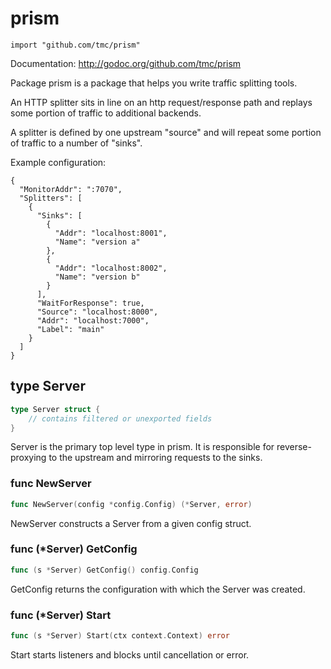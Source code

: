 # prism
    import "github.com/tmc/prism"

Documentation: http://godoc.org/github.com/tmc/prism


Package prism is a package that helps you write traffic splitting tools.

An HTTP splitter sits in line on an http request/response path and replays some
portion of traffic to additional backends.

A splitter is defined by one upstream "source" and will repeat some portion of
traffic to a number of "sinks".

Example configuration:


	{
	  "MonitorAddr": ":7070",
	  "Splitters": [
	    {
	      "Sinks": [
	        {
	          "Addr": "localhost:8001",
	          "Name": "version a"
	        },
	        {
	          "Addr": "localhost:8002",
	          "Name": "version b"
	        }
	      ],
	      "WaitForResponse": true,
	      "Source": "localhost:8000",
	      "Addr": "localhost:7000",
	      "Label": "main"
	    }
	  ]
	}







## type Server
``` go
type Server struct {
    // contains filtered or unexported fields
}
```
Server is the primary top level type in prism. It is responsible for reverse-proxying to the
upstream and mirroring requests to the sinks.









### func NewServer
``` go
func NewServer(config *config.Config) (*Server, error)
```
NewServer constructs a Server from a given config struct.




### func (\*Server) GetConfig
``` go
func (s *Server) GetConfig() config.Config
```
GetConfig returns the configuration with which the Server was created.



### func (\*Server) Start
``` go
func (s *Server) Start(ctx context.Context) error
```
Start starts listeners and blocks until cancellation or error.




